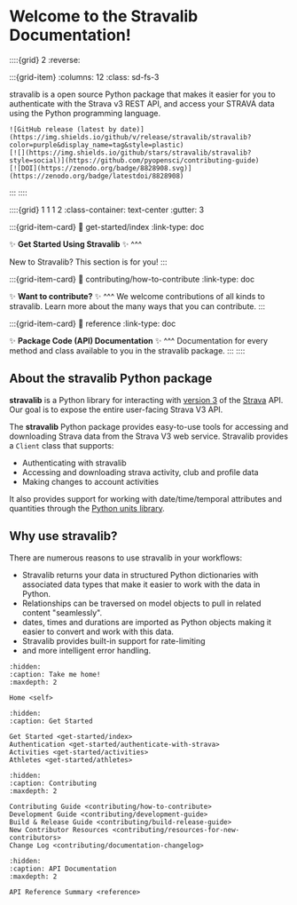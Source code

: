 # Welcome to the Stravalib Documentation!

::::{grid} 2
:reverse: 

:::{grid-item}
:columns: 12
:class: sd-fs-3

stravalib is a open source Python package that makes it easier for you to authenticate
with the Strava v3 REST API, and access your STRAVA data using 
the Python programming language. 

```{only} html
![GitHub release (latest by date)](https://img.shields.io/github/v/release/stravalib/stravalib?color=purple&display_name=tag&style=plastic)
[![](https://img.shields.io/github/stars/stravalib/stravalib?style=social)](https://github.com/pyopensci/contributing-guide)
[![DOI](https://zenodo.org/badge/8828908.svg)](https://zenodo.org/badge/latestdoi/8828908) 

```
:::
::::

::::{grid} 1 1 1 2
:class-container: text-center
:gutter: 3

:::{grid-item-card}
:link: get-started/index
:link-type: doc

✨ **Get Started Using Stravalib** ✨
^^^

New to Stravalib? This section is for you!
:::

:::{grid-item-card}
:link: contributing/how-to-contribute
:link-type: doc

✨ **Want to contribute?** ✨
^^^
We welcome contributions of all kinds to stravalib. Learn more about the many
ways that you can contribute.
:::

:::{grid-item-card}
:link: reference
:link-type: doc

✨ **Package Code (API) Documentation** ✨
^^^
Documentation for every method and class available to you 
in the stravalib package.
:::
::::

## About the stravalib Python package

**stravalib** is a Python library for interacting with
[version 3](https://developers.strava.com/docs/reference/) of the
[Strava](https://www.strava.com) API. Our goal is to expose the entire user-facing 
Strava V3 API. 

The **stravalib** Python package provides easy-to-use tools for accessing and 
downloading Strava data from the Strava V3 web service. Stravalib provides a 
`Client` class that supports:

* Authenticating with stravalib 
* Accessing and downloading strava activity, club and profile data 
* Making changes to account activities 

It also provides support for working with date/time/temporal attributes
and quantities through the [Python units library](https://pypi.org/project/units/).

## Why use stravalib?

There are numerous reasons to use stravalib in your workflows:

* Stravalib returns your data in structured Python dictionaries with associated data types that make it easier to work with the data in Python.
* Relationships can be traversed on model objects to pull in related content "seamlessly".
* dates, times and durations are imported as Python objects making it easier to convert and work with this data. 
* Stravalib provides built-in support for rate-limiting
*  and more intelligent error handling.


```{toctree}
:hidden:
:caption: Take me home!
:maxdepth: 2

Home <self>
```

```{toctree}
:hidden:
:caption: Get Started

Get Started <get-started/index>
Authentication <get-started/authenticate-with-strava>
Activities <get-started/activities>
Athletes <get-started/athletes>

```

```{toctree}
:hidden:
:caption: Contributing
:maxdepth: 2

Contributing Guide <contributing/how-to-contribute>
Development Guide <contributing/development-guide>
Build & Release Guide <contributing/build-release-guide>
New Contributor Resources <contributing/resources-for-new-contributors>
Change Log <contributing/documentation-changelog>
```

```{toctree}
:hidden:
:caption: API Documentation
:maxdepth: 2

API Reference Summary <reference>
```
